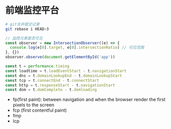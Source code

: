 # 前端监控平台

```sh
# git合并提交记录
git rebase i HEAD~3
```

```js
// 监控元素是否可见
const observer = new IntersectionObserver((e) => {
  console.log(e[0].target, e[0].intersectionRatio) // 可见范围
}, {})
observer.observe(document.getElementById('app'))

const t = performance.timing
const loadtime = t.loadEventStart - t.navigationStart
const dns = t.domainLookupEnd - t.domainLookupStart
const tcp = t.connectEnd - t.connectStart
const http = t.responseStart - t.navigationStart
const dom = t.domComplete - t.domloading
```

- fp(first paint): between navigation and when the browser render the first pixels to the screen
- fcp (first contentful paint)
- fmp
- lcp
